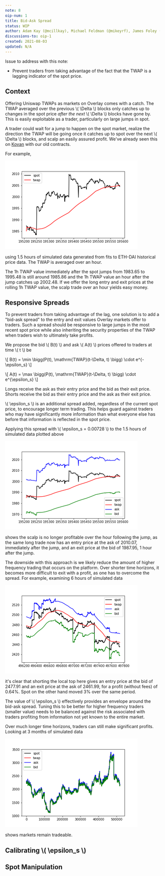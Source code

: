 ```yaml
---
note: 8
oip-num: 1
title: Bid-Ask Spread
status: WIP
author: Adam Kay (@mcillkay), Michael Feldman (@mikeyrf), James Foley (@realisation)
discussions-to: oip-1
created: 2021-08-03
updated: N/A
---
```


Issue to address with this note:

- Prevent traders from taking advantage of the fact that the TWAP is a lagging indicator of the spot price.


## Context

Offering Uniswap TWAPs as markets on Overlay comes with a catch. The TWAP averaged over the previous \\( \Delta \\) blocks only catches up to changes in the spot price *after the next* \\( \Delta \\) blocks have gone by. This is easily exploitable as a trader, particularly on large jumps in spot.

A trader could wait for a jump to happen on the spot market, realize the direction the TWAP will be going once it catches up to spot over the next \\( \Delta \\) blocks, and scalp an easily assured profit. We've already seen this on [Kovan](https://kovan.overlay.exchange/) with our old contracts.

For example,

![Image of Twap Lag Plot](../assets/oip-1/twap_lag.png)

using 1.5 hours of simulated data generated from fits to ETH-DAI historical price data. The TWAP is averaged over an hour.

The 1h TWAP value immediately after the spot jumps from 1983.65 to 1995.48 is still around 1985.86 and the 1h TWAP value an hour after the jump catches up 2002.48. If we offer the long entry and exit prices at the rolling 1h TWAP value, the scalp trade over an hour yields easy money.


## Responsive Spreads

To prevent traders from taking advantage of the lag, one solution is to add a "bid-ask spread" to the entry and exit values Overlay markets offer to traders. Such a spread should be responsive to large jumps in the most recent spot price while also inheriting the security properties of the TWAP when traders wish to ultimately take profits.

We propose the bid \\( B(t) \\) and ask \\( A(t) \\) prices offered to traders at time \\( t \\) be

\\[ B(t) = \min \bigg(P(t), \mathrm{TWAP}(t-\Delta, t) \bigg) \cdot e^{-\epsilon_s} \\]

\\[ A(t) = \max \bigg(P(t), \mathrm{TWAP}(t-\Delta, t) \bigg) \cdot e^{\epsilon_s}  \\]

Longs receive the ask as their entry price and the bid as their exit price. Shorts receive the bid as their entry price and the ask as their exit price.

\\( \epsilon_s \\) is an additional spread added, regardless of the current spot price, to encourage longer term trading. This helps guard against traders who may have significantly more information than what everyone else has before that information is reflected in the spot price.

Applying this spread with \\( \epsilon_s = 0.00728 \\) to the 1.5 hours of simulated data plotted above

![Image of Twap Lag With Spread Plot](../assets/oip-1/twap_lag_spread.png)

shows the scalp is no longer profitable over the hour following the jump, as the same long trade now has an entry price at the ask of 2010.07, immediately after the jump, and an exit price at the bid of 1987.95, 1 hour after the jump.

The downside with this approach is we likely reduce the amount of higher frequency trading that occurs on the platform. Over shorter time horizons, it becomes more difficult to exit with a profit, as one has to overcome the spread. For example, examining 6 hours of simulated data

![Image of Twap Lag With Spread And Vol Plot](../assets/oip-1/twap_lag_spread_vol.png)

it's clear that shorting the local top here gives an entry price at the bid of 2477.91 and an exit price at the ask of 2461.99, for a profit (without fees) of 0.64%. Spot on the other hand moved 3% over the same period.

The value of \\( \epsilon_s \\) effectively provides an envelope around the bid-ask spread. Tuning this to be better for higher frequency traders (smaller value) needs to be balanced against the risk associated with traders profiting from information not yet known to the entire market.

Over much longer time horizons, traders can still make significant profits. Looking at 3 months of simulated data

![Image of Twap Lag With Spread Full Plot](../assets/oip-1/twap_lag_spread_all.png)

shows markets remain tradeable.


## Calibrating \\( \epsilon_s \\)


## Spot Manipulation
